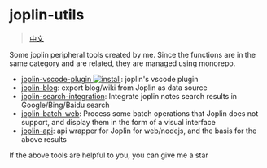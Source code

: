 # joplin-utils

> [中文](https://joplin-utils.rxliuli.com/zh-CN/)

Some joplin peripheral tools created by me. Since the functions are in the same category and are related, they are managed using monorepo.

- [joplin-vscode-plugin ![install](https://img.shields.io/visual-studio-marketplace/i/rxliuli.joplin-vscode-plugin)](https://marketplace.visualstudio.com/items?itemName=rxliuli.joplin-vscode-plugin&ssr=false#overview): joplin's vscode plugin
- [joplin-blog](https://www.npmjs.com/package/joplin-blog): export blog/wiki from Joplin as data source
- [joplin-search-integration](https://chrome.google.com/webstore/detail/joplin-search-integration/mcjkdcifkhjenpfjacnbhpdcnjknjkhj): Integrate joplin notes search results in Google/Bing/Baidu search
- [joplin-batch-web](https://joplin-utils.rxliuli.com/joplin-batch-web/): Process some batch operations that Joplin does not support, and display them in the form of a visual interface
- [joplin-api](https://www.npmjs.com/package/joplin-api): api wrapper for Joplin for web/nodejs, and the basis for the above results

If the above tools are helpful to you, you can give me a star
